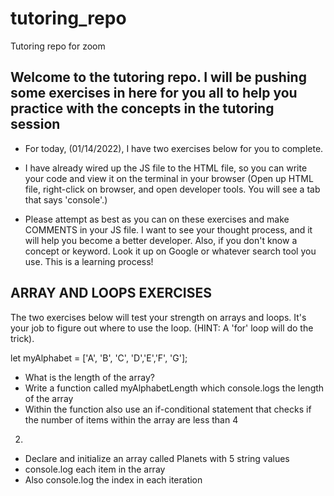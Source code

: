 # tutoring_repo
Tutoring repo for zoom 

## Welcome to the tutoring repo. I will be pushing some exercises in here for you all to help you practice with the concepts in the tutoring session

- For today, (01/14/2022), I have two exercises below for you to complete.

- I have already wired up the JS file to the HTML file, so you can write your code and view it on the terminal in your browser (Open up HTML file, right-click on browser, and open developer tools. You will see a tab that says 'console'.)

- Please attempt as best as you can on these exercises and make COMMENTS in your JS file. I want to see your thought process, and it will help you become a better developer. Also, if you don't know a concept or keyword. Look it up on Google or whatever search tool you use. This is a learning process!

## ARRAY AND LOOPS EXERCISES

The two exercises below will test your strength on arrays and loops. It's your job to figure out where to use the loop. (HINT: A 'for' loop will do the trick).


let myAlphabet = ['A', 'B', 'C', 'D','E','F', 'G'];

- What is the length of the array?
- Write a function called myAlphabetLength which console.logs the length of the array
- Within the function also use an if-conditional statement that checks if the number of items within the array are less than 4



2. 
- Declare and initialize an array called Planets with 5 string values
- console.log each item in the array
- Also console.log the index in each iteration
